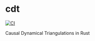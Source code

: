 # cdt

[![CI](https://github.com/acgetchell/cdt/actions/workflows/ci.yml/badge.svg)](https://github.com/acgetchell/cdt/actions/workflows/ci.yml)

Causal Dynamical Triangulations in Rust
